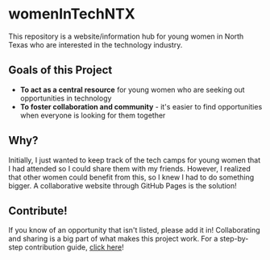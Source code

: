 # womenInTechNTX

This repository is a website/information hub for young women in North Texas who are interested in the technology industry.

## Goals of this Project
- **To act as a central resource** for young women who are seeking out opportunities in technology
- **To foster collaboration and community** - it's easier to find opportunities when everyone is looking for them together

## Why?
Initially, I just wanted to keep track of the tech camps for young women that I had attended so I could share them with my friends. However, I realized that other women could benefit from this, so I knew I had to do something bigger. A collaborative website through GitHub Pages is the solution!

## Contribute!
If you know of an opportunity that isn't listed, please add it in! Collaborating and sharing is a big part of what makes this project work. For a step-by-step contribution guide, [click here](/CONTRIBUTING.md)!